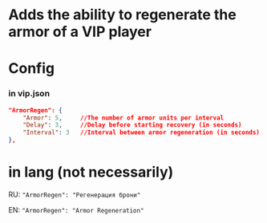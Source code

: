 # Adds the ability to regenerate the armor of a VIP player

# Config

### in vip.json
```json
"ArmorRegen": { 
	"Armor": 5,  	//The number of armor units per interval
	"Delay": 3,		//Delay before starting recovery (in seconds)
	"Interval": 3 	//Interval between armor regeneration (in seconds)
},
```

# in lang (not necessarily)

RU: `"ArmorRegen": "Регенерация брони"`

EN: `"ArmorRegen": "Armor Regeneration"`